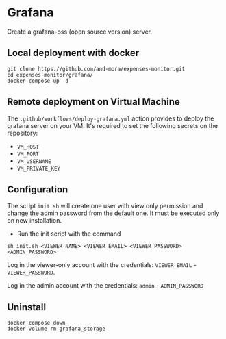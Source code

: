 # Grafana
Create a grafana-oss (open source version) server.

## Local deployment with docker
```
git clone https://github.com/and-mora/expenses-monitor.git
cd expenses-monitor/grafana/
docker compose up -d
```

## Remote deployment on Virtual Machine
The `.github/workflows/deploy-grafana.yml` action provides to deploy the grafana server on your VM.
It's required to set the following secrets on the repository:
- `VM_HOST`
- `VM_PORT`
- `VM_USERNAME`
- `VM_PRIVATE_KEY`

## Configuration
The script `init.sh` will create one user with view only permission and change the admin password from the default one. 
It must be executed only on new installation.

- Run the init script with the command 
```
sh init.sh <VIEWER_NAME> <VIEWER_EMAIL> <VIEWER_PASSWORD> <ADMIN_PASSWORD>
```

Log in the viewer-only account with the credentials: `VIEWER_EMAIL` - `VIEWER_PASSWORD`.

Log in the admin account with the credentials: `admin` - `ADMIN_PASSWORD`

## Uninstall
```
docker compose down
docker volume rm grafana_storage
```